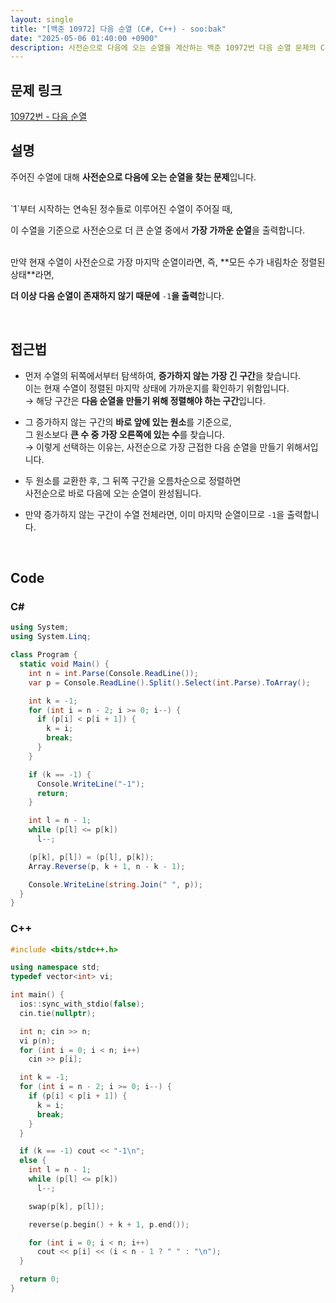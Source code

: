 ```yaml
---
layout: single
title: "[백준 10972] 다음 순열 (C#, C++) - soo:bak"
date: "2025-05-06 01:40:00 +0900"
description: 사전순으로 다음에 오는 순열을 계산하는 백준 10972번 다음 순열 문제의 C# 및 C++ 풀이 및 해설
---
```


## 문제 링크
[10972번 - 다음 순열](https://www.acmicpc.net/problem/10972)

## 설명
주어진 수열에 대해 **사전순으로 다음에 오는 순열을 찾는 문제**입니다.

<br>
`1`부터 시작하는 연속된 정수들로 이루어진 수열이 주어질 때,

이 수열을 기준으로 사전순으로 더 큰 순열 중에서 **가장 가까운 순열**을 출력합니다.

<br>
만약 현재 수열이 사전순으로 가장 마지막 순열이라면, 즉, **모든 수가 내림차순 정렬된 상태**라면,

**더 이상 다음 순열이 존재하지 않기 때문에** `-1`**을 출력**합니다.

<br>

## 접근법
- 먼저 수열의 뒤쪽에서부터 탐색하여, **증가하지 않는 가장 긴 구간**을 찾습니다.<br>
  이는 현재 수열이 정렬된 마지막 상태에 가까운지를 확인하기 위함입니다.  <br>
  → 해당 구간은 **다음 순열을 만들기 위해 정렬해야 하는 구간**입니다.<br>

- 그 증가하지 않는 구간의 **바로 앞에 있는 원소**를 기준으로,<br>
  그 원소보다 **큰 수 중 가장 오른쪽에 있는 수**를 찾습니다.  <br>
  → 이렇게 선택하는 이유는, 사전순으로 가장 근접한 다음 순열을 만들기 위해서입니다.

- 두 원소를 교환한 후, 그 뒤쪽 구간을 오름차순으로 정렬하면<br>
  사전순으로 바로 다음에 오는 순열이 완성됩니다.
- 만약 증가하지 않는 구간이 수열 전체라면, 이미 마지막 순열이므로 `-1`을 출력합니다.

<br>

## Code

### C#

```csharp
using System;
using System.Linq;

class Program {
  static void Main() {
    int n = int.Parse(Console.ReadLine());
    var p = Console.ReadLine().Split().Select(int.Parse).ToArray();

    int k = -1;
    for (int i = n - 2; i >= 0; i--) {
      if (p[i] < p[i + 1]) {
        k = i;
        break;
      }
    }

    if (k == -1) {
      Console.WriteLine("-1");
      return;
    }

    int l = n - 1;
    while (p[l] <= p[k])
      l--;

    (p[k], p[l]) = (p[l], p[k]);
    Array.Reverse(p, k + 1, n - k - 1);

    Console.WriteLine(string.Join(" ", p));
  }
}
```

### C++

```cpp
#include <bits/stdc++.h>

using namespace std;
typedef vector<int> vi;

int main() {
  ios::sync_with_stdio(false);
  cin.tie(nullptr);

  int n; cin >> n;
  vi p(n);
  for (int i = 0; i < n; i++)
    cin >> p[i];

  int k = -1;
  for (int i = n - 2; i >= 0; i--) {
    if (p[i] < p[i + 1]) {
      k = i;
      break;
    }
  }

  if (k == -1) cout << "-1\n";
  else {
    int l = n - 1;
    while (p[l] <= p[k])
      l--;

    swap(p[k], p[l]);

    reverse(p.begin() + k + 1, p.end());

    for (int i = 0; i < n; i++)
      cout << p[i] << (i < n - 1 ? " " : "\n");
  }

  return 0;
}
```
